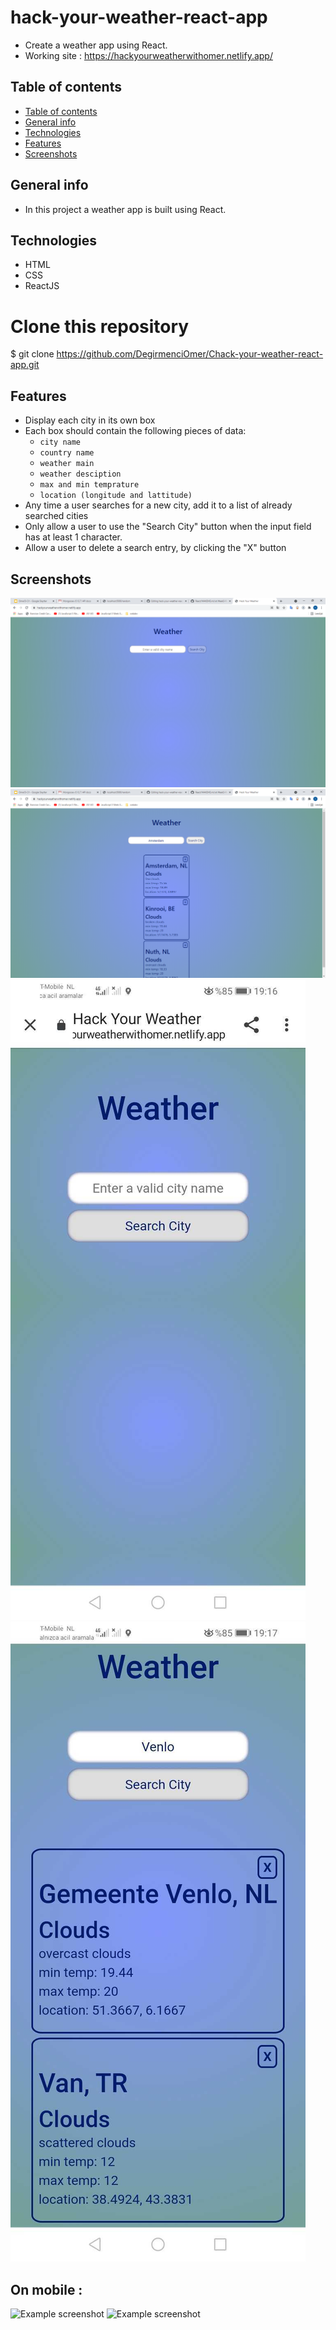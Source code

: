 # hack-your-weather-react-app


- Create a weather app using React.
- Working site : https://hackyourweatherwithomer.netlify.app/

## Table of contents

- [Table of contents](#table-of-contents)
- [General info](#general-info)
- [Technologies](#technologies)
- [Features](#features)
- [Screenshots](#screenshots)

## General info

- In this project a weather app is built using React.


## Technologies

- HTML
- CSS
- ReactJS

# Clone this repository

\$ git clone https://github.com/DegirmenciOmer/Chack-your-weather-react-app.git

## Features
-   Display each city in its own box
-   Each box should contain the following pieces of data:
    -   `city name`
    -   `country name`
    -   `weather main`
    -   `weather desciption`
    -   `max and min temprature`
    -   `location (longitude and lattitude)`
- Any time a user searches for a new city, add it to a list of already searched cities
- Only allow a user to use the "Search City" button when the input field has at least 1 character.
- Allow a user to delete a search entry, by clicking the "X" button


## Screenshots

![Example screenshot](./hack-your-weather/public/image.png)
![Example screenshot](./hack-your-weather/public/image2.png)
![Example screenshot](./hack-your-weather/public/Screenshot_20210510_191614_com.android.chrome.jpg)
![Example screenshot](./hack-your-weather/public/Screenshot_20210510_191731_com.android.chrome.jpg)

## On mobile :

![Example screenshot](./assets/mobile-hard.jpeg)
![Example screenshot](./assets/mobile-easy.jpeg)
